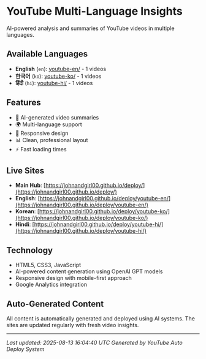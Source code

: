 # YouTube Multi-Language Insights

AI-powered analysis and summaries of YouTube videos in multiple languages.

## Available Languages

- **English** (`en`): [youtube-en/](youtube-en/) - 1 videos
- **한국어** (`ko`): [youtube-ko/](youtube-ko/) - 1 videos
- **हिंदी** (`hi`): [youtube-hi/](youtube-hi/) - 1 videos


## Features

- 🤖 AI-generated video summaries
- 🌍 Multi-language support
- 📱 Responsive design
- 📊 Clean, professional layout
- ⚡ Fast loading times

## Live Sites

- **Main Hub**: [https://johnandgirl00.github.io/deploy/](https://johnandgirl00.github.io/deploy/)
- **English**: [https://johnandgirl00.github.io/deploy/youtube-en/](https://johnandgirl00.github.io/deploy/youtube-en/)
- **Korean**: [https://johnandgirl00.github.io/deploy/youtube-ko/](https://johnandgirl00.github.io/deploy/youtube-ko/)
- **Hindi**: [https://johnandgirl00.github.io/deploy/youtube-hi/](https://johnandgirl00.github.io/deploy/youtube-hi/)

## Technology

- HTML5, CSS3, JavaScript
- AI-powered content generation using OpenAI GPT models
- Responsive design with mobile-first approach
- Google Analytics integration

## Auto-Generated Content

All content is automatically generated and deployed using AI systems. The sites are updated regularly with fresh video insights.

---

*Last updated: 2025-08-13 16:04:40 UTC*
*Generated by YouTube Auto Deploy System*
